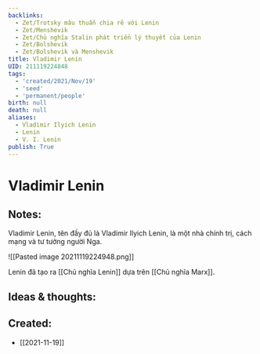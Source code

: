 ```yaml
---
backlinks:
  - Zet/Trotsky mâu thuẫn chia rẽ với Lenin
  - Zet/Menshevik
  - Zet/Chủ nghĩa Stalin phát triển lý thuyết của Lenin
  - Zet/Bolshevik
  - Zet/Bolshevik và Menshevik
title: Vladimir Lenin
UID: 211119224848
tags:
  - 'created/2021/Nov/19'
  - 'seed'
  - 'permanent/people'
birth: null
death: null
aliases:
  - Vladimir Ilyich Lenin
  - Lenin
  - V. I. Lenin
publish: True
---
```

# Vladimir Lenin

## Notes:
Vladimir Lenin, tên đầy đủ là Vladimir Ilyich Lenin, là một nhà chính trị, cách mạng và tư tưởng người Nga.

![[Pasted image 20211119224948.png]]

Lenin đã tạo ra [[Chủ nghĩa Lenin]] dựa trên [[Chủ nghĩa Marx]].

## Ideas & thoughts:

## Created:
- [[2021-11-19]]
